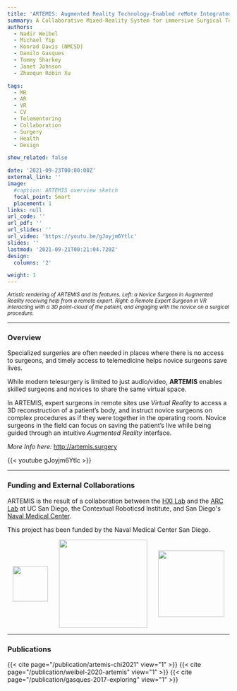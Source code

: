 ```yaml
---
title: 'ARTEMIS: Augmented Reality Technology-Enabled reMote Integrated Surgery'
summary: A Collaborative Mixed-Reality System for immersive Surgical Telementoring.
authors: 
  - Nadir Weibel
  - Michael Yip
  - Konrad Davis (NMCSD)
  - Danilo Gasques
  - Tommy Sharkey
  - Janet Johnson
  - Zhuoqun Robin Xu

tags:
  - MR
  - AR
  - VR
  - CV
  - Telementoring
  - Collaboration  
  - Surgery
  - Health
  - Design

show_related: false

date: '2021-09-23T00:00:00Z'
external_link: ''
image:
  #caption: ARTEMIS overview sketch
  focal_point: Smart
  placement: 1
links: null
url_code: ''
url_pdf: ''
url_slides: ''
url_video: 'https://youtu.be/gJoyjm6Ytlc'
slides: ''
lastmod: '2021-09-21T00:21:04.720Z'
design:
  columns: '2'

weight: 1
---
```


<small> *Artistic rendering of ARTEMIS and its features. Left: a Novice Surgeon in Augmented Reality receiving help from a remote expert. Right: a Remote Expert Surgeon in VR interacting with a 3D point-cloud of the patient, and engaging with the novice on a surgical procedure.*</small>

------

### Overview

Specialized surgeries are often needed in places where there is no access to surgeons, and timely access to telemedicine helps novice surgeons save lives.

While modern telesurgery is limited to just audio/video, **ARTEMIS** enables skilled surgeons and novices to share the same virtual space.

In ARTEMIS, expert surgeons in remote sites use *Virtual Reality* to access a 3D reconstruction of a patient’s body, and instruct novice surgeons on complex procedures as if they were together in the operating room. Novice surgeons in the field can focus on saving the patient’s live while being guided through an intuitive *Augmented Reality* interface.

*More Info here:* http://artemis.surgery


{{< youtube gJoyjm6Ytlc >}}


------

### Funding and External Collaborations

ARTEMIS is the result of a collaboration between the [HXI Lab](https://hxi.ucsd.edu) and the [ARC Lab](https://www.ucsdarclab.com/artemis) at UC San Diego, the Contextual Roboticsd Institute, and San Diego's [Naval Medical Center](https://sandiego.tricare.mil/).

This project has been funded by the Naval Medical Center San Diego.

<div style="display: flex; justify-content:space-around; align-items: center;">
<img src="/images/ARC-Lab.png" style="height: 80px;"> 
<img src="/images/robotics-institute-front.jpg" style="height: 200px;"> 
<img src="/images/NMCSD_logo.png" style="height: 150px;">
</div>

------

### Publications

{{< cite page="/publication/artemis-chi2021" view="1" >}}
{{< cite page="/publication/weibel-2020-artemis" view="1" >}}
{{< cite page="/publication/gasques-2017-exploring" view="1" >}}

